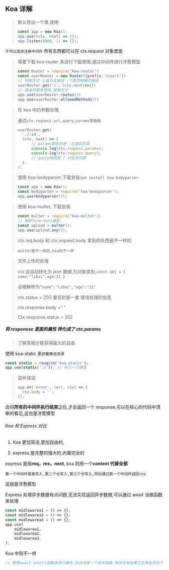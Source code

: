 ## Koa 详解

> 默认导出一个类,使用
>
> ```js
> const app = new Koa();
> app.use((ctx, next) => {});
> app.listen(8000, () => {});
> ```

`不可以连续注册中间件` 所有东西都可以在 ctx.request 对象里面

> 需要下载 koa-router 来进行下载使用,通过中间件进行洋葱模型
>
> ```js
> const Router = require('koa-router')
> const userRouter = new Router({prefix:'/users'})
> // 判断方式 上面为主路径 ,下面为拼接的路径
> userRouter.get('/'，(ctx,next)=>{})
> // 路由的基本使用,使用方法
> app.use(userRouter.routes())
> app.use(userRouter.allowedMethods())
> ```

> 在 koa 中的参数处理,
>
> 通过`ctx.request.url,query,params等数据`
>
> ```js
> userRouter.get(
> 	'./:id',
> 	(ctx, next) => {
> 		// params取到的是 :后面的内容
> 		console.log(ctx.request.params);
> 		console.log(ctx.request.query);
> 		// query指的是 ? 以后的内容
> 	},
> );
> ```

> 使用 koa-bodyparser,下载安装`npm install koa-bodyparser`
>
> ```js
> const app = new Koa();
> const bodyparser = require('koa-bodyparser');
> app.use(bodyparser());
> ```

> 使用 koa-multer, 下载安装
>
> ```js
> const multer = require('koa-multer');
> // 解析form-data类型
> const upload = multer();
> app.use(upload.any());
> ```
>
> ctx.req.body 和 ctx.request.body 拿到的东西是不一样的
>
> `multer是不一样的,koa则不一样`

> 文件上传的处理
>
> ctx 会自动转化为 json 数据,为对象类型,`const obj = { name:"libai",age:21 }`
>
> 会被解析为`“name”:"libai","age":"21"`
>
> ctx.status = 203 要去封装一套 错误处理的信息
>
> ctx.response.body =“ ”
>
> Ctx.response.status = 202

##### 将 responese 里面的属性 转化成了 ctx.params

> 了解真相才能获得最大的自由

使用 koa-static 来`部署静态资源`

```js
const static = reuqire('koa-static');
app.use(static('./')); // 传入一个路径
```

> 监听错误
>
> ```js
> app.on('error', (err, ctx) => {
> 	ctx.body = '';
> });
> ```

会将**所有的中间件执行结束**之后,才会返回一个 response,可以在核心的代码中清晰的看见,这也是洋葱模型

###### Koa 和 Express 对比

1. Koa 更加简洁,更加自由的,

2. express 是完整的强大的,内置完全的

express 是指**req，res，next**, koa 则用一个**context 代替全部**

`第一个中间件里面写入,第二个也写入,第三个也写入,然后通过第一个中间件返回res`

这就是洋葱模型

Express 处理异步数据有点问题,无法实现返回异步数据,可以通过 await 当做函数来处理

```js
const midlewarea1 = () => {};
const midlewarea2 = () => {};
const midlewarea3 = () => {};
app.use(
	midlewarea1,
	midlewarea2,
	midlewarea3,
);
```

Koa 中则不一样

```js
// 使用await next()函数来进行操作,告诉他是一个异步函数,等异步有结果之后再去寻找下一步
```
